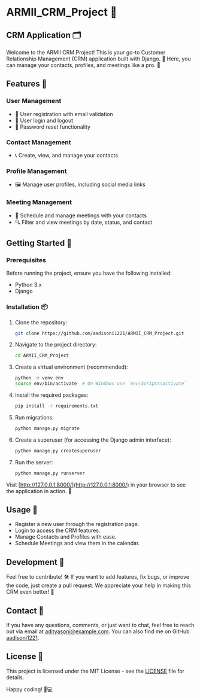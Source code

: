 # ARMII_CRM_Project 🎉

## CRM Application 🗂️

Welcome to the ARMII CRM Project! This is your go-to Customer Relationship Management (CRM) application built with Django. 🎯 Here, you can manage your contacts, profiles, and meetings like a pro. 🚀

## Features 🌟

### User Management

- 📝 User registration with email validation
- 🔐 User login and logout
- 🔄 Password reset functionality

### Contact Management

- 📞 Create, view, and manage your contacts

### Profile Management

- 🖼️ Manage user profiles, including social media links

### Meeting Management

- 📅 Schedule and manage meetings with your contacts
- 🔍 Filter and view meetings by date, status, and contact

## Getting Started 🚀

### Prerequisites

Before running the project, ensure you have the following installed:

- Python 3.x
- Django

### Installation 📦

1. Clone the repository:

    ```bash
    git clone https://github.com/aadisoni1221/ARMII_CRM_Project.git
    ```

2. Navigate to the project directory:

    ```bash
    cd ARMII_CRM_Project
    ```

3. Create a virtual environment (recommended):

    ```bash
    python -m venv env
    source env/bin/activate  # On Windows use `env\Scripts\activate`
    ```

4. Install the required packages:

    ```bash
    pip install -r requirements.txt
    ```

5. Run migrations:

    ```bash
    python manage.py migrate
    ```

6. Create a superuser (for accessing the Django admin interface):

    ```bash
    python manage.py createsuperuser
    ```

7. Run the server:

    ```bash
    python manage.py runserver
    ```

Visit [http://127.0.0.1:8000/](http://127.0.0.1:8000/) in your browser to see the application in action. 🎉

## Usage 🤔

- Register a new user through the registration page.
- Login to access the CRM features.
- Manage Contacts and Profiles with ease.
- Schedule Meetings and view them in the calendar.

## Development 🚧

Feel free to contribute! 🛠️ If you want to add features, fix bugs, or improve the code, just create a pull request. We appreciate your help in making this CRM even better! 🙌

## Contact 📧

If you have any questions, comments, or just want to chat, feel free to reach out via email at [adityasoni@example.com](mailto:adityasoni@example.com). You can also find me on GitHub [aadisoni1221](https://github.com/aadisoni1221).

## License 📝

This project is licensed under the MIT License - see the [LICENSE](LICENSE) file for details.

Happy coding! 🎉💻
